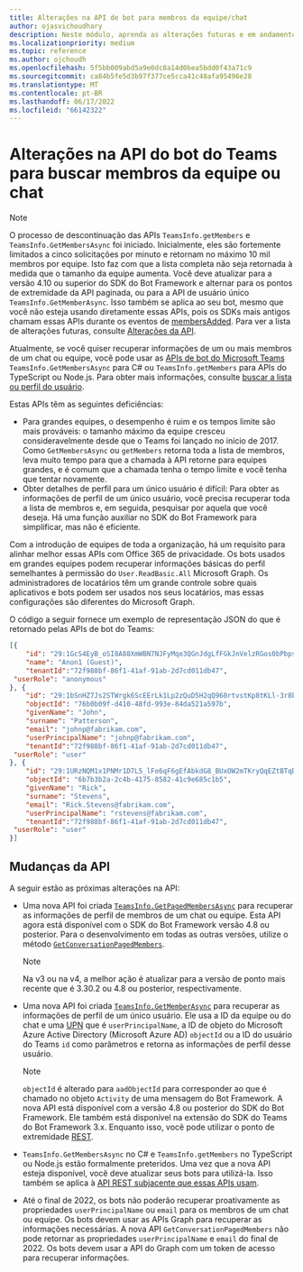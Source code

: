 ```yaml
---
title: Alterações na API de bot para membros da equipe/chat
author: ojasvichoudhary
description: Neste módulo, aprenda as alterações futuras e em andamento nas APIs de Bot usadas para recuperar membros de equipes e chats
ms.localizationpriority: medium
ms.topic: reference
ms.author: ojchoudh
ms.openlocfilehash: 5f5bb009abd5a9e0dc8a14d0bea5bdd0f43a71c9
ms.sourcegitcommit: ca84b5fe5d3b97f377ce5cca41c48afa95496e28
ms.translationtype: MT
ms.contentlocale: pt-BR
ms.lasthandoff: 06/17/2022
ms.locfileid: "66142322"
---
```

# <a name="teams-bot-api-changes-to-fetch-team-or-chat-members"></a>Alterações na API do bot do Teams para buscar membros da equipe ou chat

>[!NOTE]
> O processo de descontinuação das APIs `TeamsInfo.getMembers` e `TeamsInfo.GetMembersAsync` foi iniciado. Inicialmente, eles são fortemente limitados a cinco solicitações por minuto e retornam no máximo 10 mil membros por equipe. Isto faz com que a lista completa não seja retornada à medida que o tamanho da equipe aumenta.
> Você deve atualizar para a versão 4.10 ou superior do SDK do Bot Framework e alternar para os pontos de extremidade da API paginada, ou para a API de usuário único `TeamsInfo.GetMemberAsync`. Isso também se aplica ao seu bot, mesmo que você não esteja usando diretamente essas APIs, pois os SDKs mais antigos chamam essas APIs durante os eventos de [membersAdded](../bots/how-to/conversations/subscribe-to-conversation-events.md#members-added). Para ver a lista de alterações futuras, consulte [Alterações da API](team-chat-member-api-changes.md#api-changes).

Atualmente, se você quiser recuperar informações de um ou mais membros de um chat ou equipe, você pode usar as [APIs de bot do Microsoft Teams](/microsoftteams/platform/bots/how-to/get-teams-context?tabs=dotnet#fetch-the-roster-or-user-profile) `TeamsInfo.GetMembersAsync` para C# ou `TeamsInfo.getMembers` para APIs do TypeScript ou Node.js. Para obter mais informações, consulte [buscar a lista ou perfil do usuário](../bots/how-to/get-teams-context.md#fetch-the-roster-or-user-profile).

Estas APIs têm as seguintes deficiências:

* Para grandes equipes, o desempenho é ruim e os tempos limite são mais prováveis: o tamanho máximo da equipe cresceu consideravelmente desde que o Teams foi lançado no início de 2017. Como `GetMembersAsync` ou `getMembers` retorna toda a lista de membros, leva muito tempo para que a chamada à API retorne para equipes grandes, e é comum que a chamada tenha o tempo limite e você tenha que tentar novamente.
* Obter detalhes de perfil para um único usuário é difícil: Para obter as informações de perfil de um único usuário, você precisa recuperar toda a lista de membros e, em seguida, pesquisar por aquela que você deseja. Há uma função auxiliar no SDK do Bot Framework para simplificar, mas não é eficiente.

Com a introdução de equipes de toda a organização, há um requisito para alinhar melhor essas APIs com Office 365 de privacidade. Os bots usados em grandes equipes podem recuperar informações básicas do perfil semelhantes à permissão do `User.ReadBasic.All` Microsoft Graph. Os administradores de locatários têm um grande controle sobre quais aplicativos e bots podem ser usados nos seus locatários, mas essas configurações são diferentes do Microsoft Graph.

O código a seguir fornece um exemplo de representação JSON do que é retornado pelas APIs de bot do Teams:

```json
[{
    "id": "29:1GcS4EyB_oSI8A88XmWBN7NJFyMqe3QGnJdgLfFGkJnVelzRGos0bPbpsfJjcbAD22bmKc4GMbrY2g4JDrrA8vM06X1-cHHle4zOE6U4ttcc",
    "name": "Anon1 (Guest)",
    "tenantId":"72f988bf-86f1-41af-91ab-2d7cd011db47",
 "userRole": "anonymous"
}, {
    "id": "29:1bSnHZ7Js2STWrgk6ScEErLk1Lp2zQuD5H2qQ960rtvstKp8tKLl-3r8b6DoW0QxZimuTxk_kupZ1DBMpvIQQUAZL-PNj0EORDvRZXy8kvWk",
    "objectId": "76b0b09f-d410-48fd-993e-84da521a597b",
    "givenName": "John",
    "surname": "Patterson",
    "email": "johnp@fabrikam.com",
    "userPrincipalName": "johnp@fabrikam.com",
    "tenantId":"72f988bf-86f1-41af-91ab-2d7cd011db47",
 "userRole": "user"
}, {
    "id": "29:1URzNQM1x1PNMr1D7L5_lFe6qF6gEfAbkdG8_BUxOW2mTKryQqEZtBTqDt10-MghkzjYDuUj4KG6nvg5lFAyjOLiGJ4jzhb99WrnI7XKriCs",
    "objectId": "6b7b3b2a-2c4b-4175-8582-41c9e685c1b5",
    "givenName": "Rick",
    "surname": "Stevens",
    "email": "Rick.Stevens@fabrikam.com",
    "userPrincipalName": "rstevens@fabrikam.com",
    "tenantId":"72f988bf-86f1-41af-91ab-2d7cd011db47",
 "userRole": "user"
}]
```

## <a name="api-changes"></a>Mudanças da API

A seguir estão as próximas alterações na API:

* Uma nova API foi criada [`TeamsInfo.GetPagedMembersAsync`](/microsoftteams/platform/bots/how-to/get-teams-context?tabs=dotnet#fetch-the-roster-or-user-profile) para recuperar as informações de perfil de membros de um chat ou equipe. Esta API agora está disponível com o SDK do Bot Framework versão 4.8 ou posterior. Para o desenvolvimento em todas as outras versões, utilize o método [`GetConversationPagedMembers`](/dotnet/api/microsoft.bot.connector.conversationsextensions.getconversationpagedmembersasync?view=botbuilder-dotnet-stable&preserve-view=true).

    > [!NOTE]
    > Na v3 ou na v4, a melhor ação é atualizar para a versão de ponto mais recente que é 3.30.2 ou 4.8 ou posterior, respectivamente.

* Uma nova API foi criada [`TeamsInfo.GetMemberAsync`](/microsoftteams/platform/bots/how-to/get-teams-context?tabs=dotnet#get-single-member-details) para recuperar as informações de perfil de um único usuário. Ele usa a ID da equipe ou do chat e uma [UPN](/windows/win32/ad/naming-properties#userprincipalname) que é `userPrincipalName`, a ID de objeto do Microsoft Azure Active Directory (Microsoft Azure AD) `objectId` ou a ID do usuário do Teams `id` como parâmetros e retorna as informações de perfil desse usuário.

    > [!NOTE]
    > `objectId` é alterado para `aadObjectId` para corresponder ao que é chamado no objeto `Activity` de uma mensagem do Bot Framework. A nova API está disponível com a versão 4.8 ou posterior do SDK do Bot Framework. Ele também está disponível na extensão do SDK do Teams do Bot Framework 3.x. Enquanto isso, você pode utilizar o ponto de extremidade [REST](/microsoftteams/platform/bots/how-to/get-teams-context?tabs=json#get-single-member-details).

* `TeamsInfo.GetMembersAsync` no C# e `TeamsInfo.getMembers` no TypeScript ou Node.js estão formalmente preteridos. Uma vez que a nova API esteja disponível, você deve atualizar seus bots para utilizá-la. Isso também se aplica à [API REST subjacente que essas APIs usam](/microsoftteams/platform/bots/how-to/get-teams-context?tabs=json#tabpanel_CeZOj-G++Q_json).
* Até o final de 2022, os bots não poderão recuperar proativamente as propriedades `userPrincipalName` ou `email` para os membros de um chat ou equipe. Os bots devem usar as APIs Graph para recuperar as informações necessárias. A nova API `GetConversationPagedMembers` não pode retornar as propriedades `userPrincipalName` e `email` do final de 2022. Os bots devem usar a API do Graph com um token de acesso para recuperar informações. 
